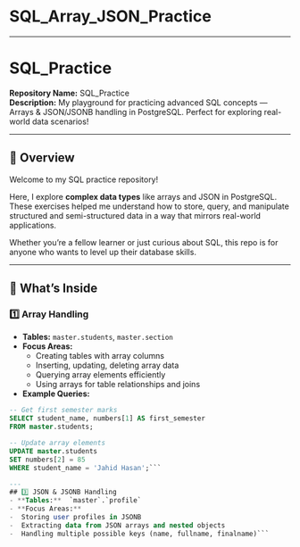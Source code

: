 # SQL_Array_JSON_Practice

---
# SQL_Practice
**Repository Name:** SQL_Practice  
**Description:** My playground for practicing advanced SQL concepts — Arrays & JSON/JSONB handling in PostgreSQL. Perfect for exploring real-world data scenarios!  

---

## 🚀 Overview
Welcome to my SQL practice repository!  

Here, I explore **complex data types** like arrays and JSON in PostgreSQL. These exercises helped me understand how to store, query, and manipulate structured and semi-structured data in a way that mirrors real-world applications.  

Whether you’re a fellow learner or just curious about SQL, this repo is for anyone who wants to level up their database skills.  

---

## 📂 What’s Inside

### 1️⃣ Array Handling
- **Tables:** `master.students`, `master.section`
- **Focus Areas:**
  - Creating tables with array columns
  - Inserting, updating, deleting array data
  - Querying array elements efficiently
  - Using arrays for table relationships and joins
- **Example Queries:**
```sql
-- Get first semester marks
SELECT student_name, numbers[1] AS first_semester
FROM master.students;

-- Update array elements
UPDATE master.students
SET numbers[2] = 85
WHERE student_name = 'Jahid Hasan';```

---
## 3️⃣ JSON & JSONB Handling
- **Tables:**  `master`.`profile`
- **Focus Areas:**
-  Storing user profiles in JSONB
-  Extracting data from JSON arrays and nested objects
-  Handling multiple possible keys (name, fullname, finalname)```





